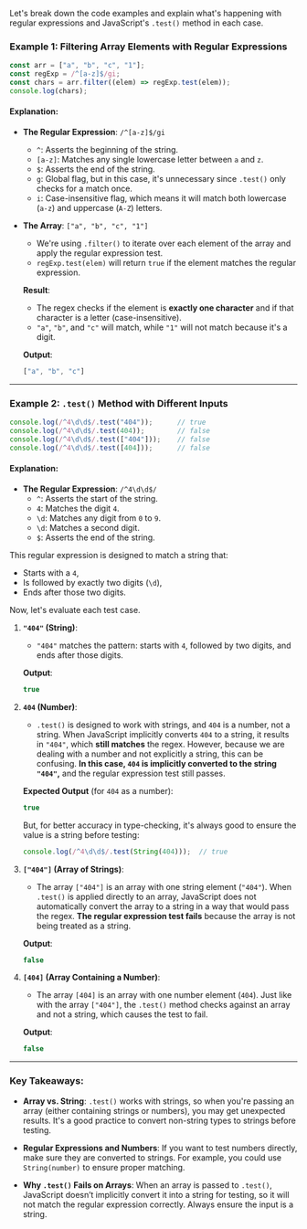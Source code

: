 Let's break down the code examples and explain what's happening with regular expressions and JavaScript's `.test()` method in each case.

### Example 1: Filtering Array Elements with Regular Expressions

```javascript
const arr = ["a", "b", "c", "1"];
const regExp = /^[a-z]$/gi;
const chars = arr.filter((elem) => regExp.test(elem));
console.log(chars);
```

#### Explanation:
- **The Regular Expression**: `/^[a-z]$/gi`
  - `^`: Asserts the beginning of the string.
  - `[a-z]`: Matches any single lowercase letter between `a` and `z`. 
  - `$`: Asserts the end of the string.
  - `g`: Global flag, but in this case, it's unnecessary since `.test()` only checks for a match once.
  - `i`: Case-insensitive flag, which means it will match both lowercase (`a-z`) and uppercase (`A-Z`) letters.

- **The Array**: `["a", "b", "c", "1"]`
  - We're using `.filter()` to iterate over each element of the array and apply the regular expression test.
  - `regExp.test(elem)` will return `true` if the element matches the regular expression.
  
  **Result**:
  - The regex checks if the element is **exactly one character** and if that character is a letter (case-insensitive).
  - `"a"`, `"b"`, and `"c"` will match, while `"1"` will not match because it's a digit.

  **Output**:
  ```javascript
  ["a", "b", "c"]
  ```

---

### Example 2: `.test()` Method with Different Inputs

```javascript
console.log(/^4\d\d$/.test("404"));      // true
console.log(/^4\d\d$/.test(404));        // false
console.log(/^4\d\d$/.test(["404"]));    // false
console.log(/^4\d\d$/.test([404]));      // false
```

#### Explanation:
- **The Regular Expression**: `/^4\d\d$/`
  - `^`: Asserts the start of the string.
  - `4`: Matches the digit `4`.
  - `\d`: Matches any digit from `0` to `9`.
  - `\d`: Matches a second digit.
  - `$`: Asserts the end of the string.

This regular expression is designed to match a string that:
- Starts with a `4`,
- Is followed by exactly two digits (`\d`),
- Ends after those two digits.

Now, let's evaluate each test case.

1. **`"404"` (String)**:
   - `"404"` matches the pattern: starts with `4`, followed by two digits, and ends after those digits.
   
   **Output**:
   ```javascript
   true
   ```

2. **`404` (Number)**:
   - `.test()` is designed to work with strings, and `404` is a number, not a string. When JavaScript implicitly converts `404` to a string, it results in `"404"`, which **still matches** the regex. However, because we are dealing with a number and not explicitly a string, this can be confusing. **In this case, `404` is implicitly converted to the string `"404"`,** and the regular expression test still passes.
   
   **Expected Output** (for `404` as a number):
   ```javascript
   true
   ```

   But, for better accuracy in type-checking, it's always good to ensure the value is a string before testing:
   ```javascript
   console.log(/^4\d\d$/.test(String(404)));  // true
   ```

3. **`["404"]` (Array of Strings)**:
   - The array `["404"]` is an array with one string element (`"404"`). When `.test()` is applied directly to an array, JavaScript does not automatically convert the array to a string in a way that would pass the regex. **The regular expression test fails** because the array is not being treated as a string.
   
   **Output**:
   ```javascript
   false
   ```

4. **`[404]` (Array Containing a Number)**:
   - The array `[404]` is an array with one number element (`404`). Just like with the array `["404"]`, the `.test()` method checks against an array and not a string, which causes the test to fail.
   
   **Output**:
   ```javascript
   false
   ```

---

### Key Takeaways:
- **Array vs. String**: `.test()` works with strings, so when you're passing an array (either containing strings or numbers), you may get unexpected results. It's a good practice to convert non-string types to strings before testing.
  
- **Regular Expressions and Numbers**: If you want to test numbers directly, make sure they are converted to strings. For example, you could use `String(number)` to ensure proper matching.

- **Why `.test()` Fails on Arrays**: When an array is passed to `.test()`, JavaScript doesn’t implicitly convert it into a string for testing, so it will not match the regular expression correctly. Always ensure the input is a string.

